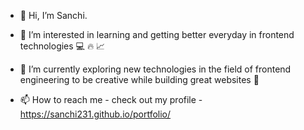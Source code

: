 - 👋 Hi, I’m Sanchi.
- 👀 I’m interested in learning and getting better everyday in frontend technologies 💻 🔥 📈
- 🌱 I’m currently exploring new technologies in the field of frontend engineering to be creative while building great websites 🚀 

- 📫 How to reach me - check out my profile - https://sanchi231.github.io/portfolio/

<!---
sanchi231/sanchi231 is a ✨ special ✨ repository because its `README.md` (this file) appears on your GitHub profile.
You can click the Preview link to take a look at your changes.
--->
